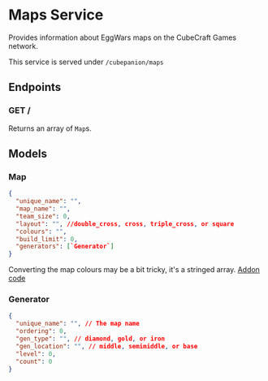 # Maps Service

Provides information about EggWars maps on the CubeCraft Games network.

This service is served under `/cubepanion/maps`

## Endpoints

### GET /

Returns an array of `Map`s.

## Models

### Map

```json
{
  "unique_name": "",
  "map_name": "",
  "team_size": 0,
  "layout": "", //double_cross, cross, triple_cross, or square
  "colours": "",
  "build_limit": 0,
  "generators": [`Generator`]
}
```

Converting the map colours may be a bit tricky, it's a stringed array. [Addon code](https://github.com/Fesaa/Cubepanion/blob/main/core/src/main/java/art/ameliah/laby/addons/cubepanion/core/utils/Utils.java#L93-L111)

### Generator

```json
{
  "unique_name": "", // The map name
  "ordering": 0,
  "gen_type": "", // diamond, gold, or iron
  "gen_location": "", // middle, semimiddle, or base
  "level": 0,
  "count": 0
}
```
